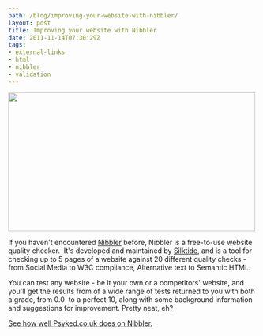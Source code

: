 ```yaml
---
path: /blog/improving-your-website-with-nibbler/
layout: post
title: Improving your website with Nibbler
date: 2011-11-14T07:30:29Z
tags:
- external-links
- html
- nibbler
- validation
---
```


<img class="alignnone size-full wp-image-1447" title="I love Nibbler" src="/content/images/2011/11/love-nibbler.png" alt="" width="500" height="280" />

If you haven't encountered <a title="Visit the Nibbler website." href="http://nibbler.silktide.com/">Nibbler</a> before, Nibbler is a free-to-use website quality checker.  It's developed and maintained by <a href="http://www.silktide.com/">Silktide</a>, and is a tool for checking up to 5 pages of a website against 20 different quality checks - from Social Media to W3C compliance, Alternative text to Semantic HTML.

 You can test any website - be it your own or a competitors' website, and you'll get the results from of a wide range of tests returned to you with both a grade, from 0.0  to a perfect 10, along with some background information and suggestions for improvement. Pretty neat, eh?

<a href="http://nibbler.silktide.com/reports/www.psyked.co.uk">See how well Psyked.co.uk does on Nibbler.</a>